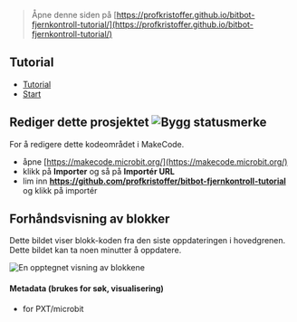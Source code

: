 
> Åpne denne siden på [https://profkristoffer.github.io/bitbot-fjernkontroll-tutorial/](https://profkristoffer.github.io/bitbot-fjernkontroll-tutorial/)

## Tutorial

* [Tutorial](/bitbot-fjernkontroll-tutorial/Tutorial)
* [Start](https://makecode.microbit.org/#tutorial:github:profkristoffer/bitbot-fjernkontroll-tutorial/Tutorial)

## Rediger dette prosjektet ![Bygg statusmerke](https://github.com/profkristoffer/bitbot-fjernkontroll-tutorial/workflows/MakeCode/badge.svg)

For å redigere dette kodeområdet i MakeCode.

* åpne [https://makecode.microbit.org/](https://makecode.microbit.org/)
* klikk på **Importer** og så på **Importér URL**
* lim inn **https://github.com/profkristoffer/bitbot-fjernkontroll-tutorial** og klikk på importér

## Forhåndsvisning av blokker

Dette bildet viser blokk-koden fra den siste oppdateringen i hovedgrenen.
Dette bildet kan ta noen minutter å oppdatere.

![En opptegnet visning av blokkene](https://github.com/profkristoffer/bitbot-fjernkontroll-tutorial/raw/master/.github/makecode/blocks.png)

#### Metadata (brukes for søk, visualisering)

* for PXT/microbit
<script src="https://makecode.com/gh-pages-embed.js"></script><script>makeCodeRender("{{ site.makecode.home_url }}", "{{ site.github.owner_name }}/{{ site.github.repository_name }}");</script>

